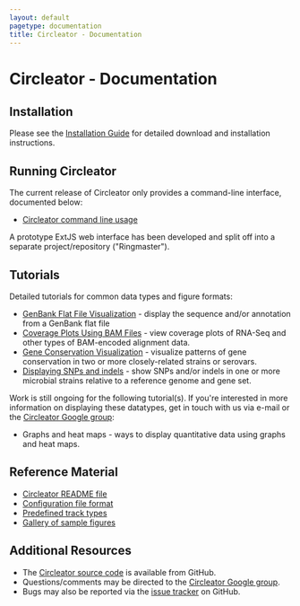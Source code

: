 ```yaml
---
layout: default
pagetype: documentation
title: Circleator - Documentation
---
```


# Circleator - Documentation

## Installation

Please see the [Installation Guide][install] for detailed download 
and installation instructions.

[install]: {{site.baseurl}}/install.html

## Running Circleator

The current release of Circleator only provides a command-line
interface, documented below:

 * [Circleator command line usage][cmdline]

A prototype ExtJS web interface has been developed and split off into a 
separate project/repository ("Ringmaster").

[cmdline]: {{site.baseurl}}/command-line.html

## Tutorials

Detailed tutorials for common data types and figure formats:

 * [GenBank Flat File Visualization][gb_annotation] - display the sequence and/or annotation from a GenBank flat file
 * [Coverage Plots Using BAM Files][coverage_plots] - view coverage plots of RNA-Seq and other types of BAM-encoded alignment data.
 * [Gene Conservation Visualization][gene_conservation] - visualize patterns of gene conservation in two or more closely-related strains or serovars.
 * [Displaying SNPs and indels][snps_indels] - show SNPs and/or indels in one or more microbial strains relative to a reference genome and gene set.

Work is still ongoing for the following tutorial(s). If you're interested in more information on 
displaying these datatypes, get in touch with us via e-mail or the [Circleator Google group][ggroup]:

 * Graphs and heat maps - ways to display quantitative data using graphs and heat maps.

[gb_annotation]: {{site.baseurl}}/tutorials/gb_annotation.html
[gene_conservation]: {{site.baseurl}}/tutorials/gene_conservation.html
[snps_indels]: {{site.baseurl}}/tutorials/snps_and_indels.html
[coverage_plots]: {{site.baseurl}}/tutorials/coverage_plots.html
[graphs_heat_maps]: {{site.baseurl}}/tutorials/

## Reference Material
 
 * [Circleator README file][readme]
 * [Configuration file format][config_ref]
 * [Predefined track types][predef_tracks]
 * [Gallery of sample figures][gallery]

[readme]: http://github.com/jonathancrabtree/Circleator/blob/master/README.md
[config_ref]: {{site.baseurl}}/configuration.html
[predef_tracks]: {{site.baseurl}}/predefined-tracks.html
[gallery]: {{site.baseurl}}/gallery.html

## Additional Resources

* The [Circleator source code][source] is available from GitHub.
* Questions/comments may be directed to the [Circleator Google group][ggroup].
* Bugs may also be reported via the [issue tracker][tracker] on GitHub.

[source]: https://github.com/jonathancrabtree/Circleator
[ggroup]: http://groups.google.com/group/circleator
[tracker]: https://github.com/jonathancrabtree/Circleator/issues

